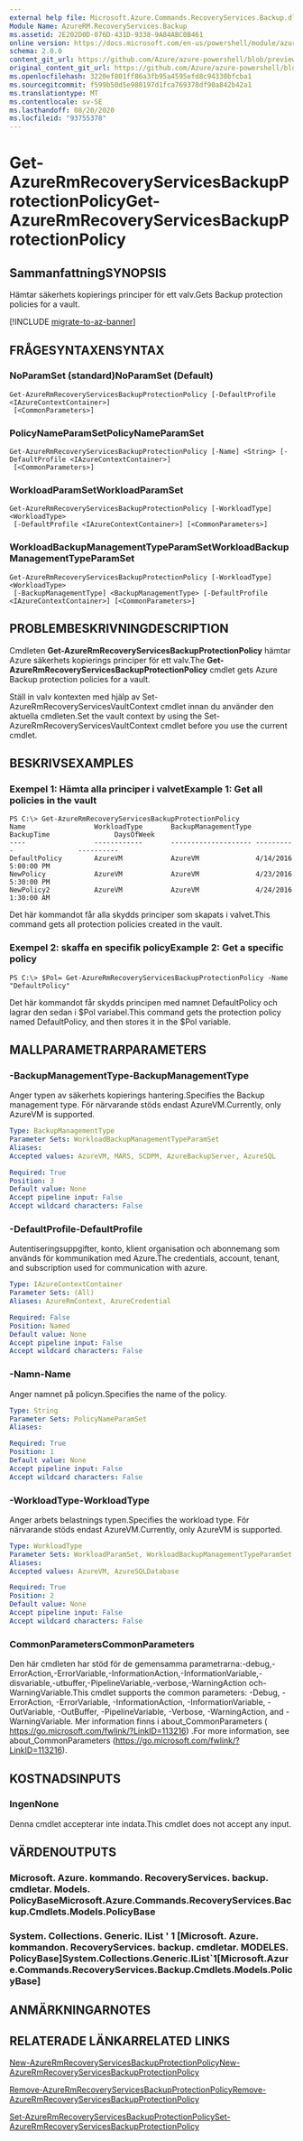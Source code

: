 ```yaml
---
external help file: Microsoft.Azure.Commands.RecoveryServices.Backup.dll-Help.xml
Module Name: AzureRM.RecoveryServices.Backup
ms.assetid: 2E202D0D-076D-431D-9338-9A84ABC0B461
online version: https://docs.microsoft.com/en-us/powershell/module/azurerm.recoveryservices.backup/get-azurermrecoveryservicesbackupprotectionpolicy
schema: 2.0.0
content_git_url: https://github.com/Azure/azure-powershell/blob/preview/src/ResourceManager/RecoveryServices.Backup/Commands.RecoveryServices.Backup/help/Get-AzureRmRecoveryServicesBackupProtectionPolicy.md
original_content_git_url: https://github.com/Azure/azure-powershell/blob/preview/src/ResourceManager/RecoveryServices.Backup/Commands.RecoveryServices.Backup/help/Get-AzureRmRecoveryServicesBackupProtectionPolicy.md
ms.openlocfilehash: 3220ef801ff86a3fb95a4595efd8c94330bfcba1
ms.sourcegitcommit: f599b50d5e980197d1fca769378df90a842b42a1
ms.translationtype: MT
ms.contentlocale: sv-SE
ms.lasthandoff: 08/20/2020
ms.locfileid: "93755378"
---
```

# <span data-ttu-id="debbc-101">Get-AzureRmRecoveryServicesBackupProtectionPolicy</span><span class="sxs-lookup"><span data-stu-id="debbc-101">Get-AzureRmRecoveryServicesBackupProtectionPolicy</span></span>

## <span data-ttu-id="debbc-102">Sammanfattning</span><span class="sxs-lookup"><span data-stu-id="debbc-102">SYNOPSIS</span></span>
<span data-ttu-id="debbc-103">Hämtar säkerhets kopierings principer för ett valv.</span><span class="sxs-lookup"><span data-stu-id="debbc-103">Gets Backup protection policies for a vault.</span></span>

[!INCLUDE [migrate-to-az-banner](../../includes/migrate-to-az-banner.md)]

## <span data-ttu-id="debbc-104">FRÅGESYNTAXEN</span><span class="sxs-lookup"><span data-stu-id="debbc-104">SYNTAX</span></span>

### <span data-ttu-id="debbc-105">NoParamSet (standard)</span><span class="sxs-lookup"><span data-stu-id="debbc-105">NoParamSet (Default)</span></span>
```
Get-AzureRmRecoveryServicesBackupProtectionPolicy [-DefaultProfile <IAzureContextContainer>]
 [<CommonParameters>]
```

### <span data-ttu-id="debbc-106">PolicyNameParamSet</span><span class="sxs-lookup"><span data-stu-id="debbc-106">PolicyNameParamSet</span></span>
```
Get-AzureRmRecoveryServicesBackupProtectionPolicy [-Name] <String> [-DefaultProfile <IAzureContextContainer>]
 [<CommonParameters>]
```

### <span data-ttu-id="debbc-107">WorkloadParamSet</span><span class="sxs-lookup"><span data-stu-id="debbc-107">WorkloadParamSet</span></span>
```
Get-AzureRmRecoveryServicesBackupProtectionPolicy [-WorkloadType] <WorkloadType>
 [-DefaultProfile <IAzureContextContainer>] [<CommonParameters>]
```

### <span data-ttu-id="debbc-108">WorkloadBackupManagementTypeParamSet</span><span class="sxs-lookup"><span data-stu-id="debbc-108">WorkloadBackupManagementTypeParamSet</span></span>
```
Get-AzureRmRecoveryServicesBackupProtectionPolicy [-WorkloadType] <WorkloadType>
 [-BackupManagementType] <BackupManagementType> [-DefaultProfile <IAzureContextContainer>] [<CommonParameters>]
```

## <span data-ttu-id="debbc-109">PROBLEMBESKRIVNING</span><span class="sxs-lookup"><span data-stu-id="debbc-109">DESCRIPTION</span></span>
<span data-ttu-id="debbc-110">Cmdleten **Get-AzureRmRecoveryServicesBackupProtectionPolicy** hämtar Azure säkerhets kopierings principer för ett valv.</span><span class="sxs-lookup"><span data-stu-id="debbc-110">The **Get-AzureRmRecoveryServicesBackupProtectionPolicy** cmdlet gets Azure Backup protection policies for a vault.</span></span>

<span data-ttu-id="debbc-111">Ställ in valv kontexten med hjälp av Set-AzureRmRecoveryServicesVaultContext cmdlet innan du använder den aktuella cmdleten.</span><span class="sxs-lookup"><span data-stu-id="debbc-111">Set the vault context by using the Set-AzureRmRecoveryServicesVaultContext cmdlet before you use the current cmdlet.</span></span>

## <span data-ttu-id="debbc-112">BESKRIVS</span><span class="sxs-lookup"><span data-stu-id="debbc-112">EXAMPLES</span></span>

### <span data-ttu-id="debbc-113">Exempel 1: Hämta alla principer i valvet</span><span class="sxs-lookup"><span data-stu-id="debbc-113">Example 1: Get all policies in the vault</span></span>
```
PS C:\> Get-AzureRmRecoveryServicesBackupProtectionPolicy 
Name                 WorkloadType       BackupManagementType BackupTime                DaysOfWeek   
----                 ------------       -------------------- ----------                ----------   
DefaultPolicy        AzureVM            AzureVM              4/14/2016 5:00:00 PM                   
NewPolicy            AzureVM            AzureVM              4/23/2016 5:30:00 PM                   
NewPolicy2           AzureVM            AzureVM              4/24/2016 1:30:00 AM
```

<span data-ttu-id="debbc-114">Det här kommandot får alla skydds principer som skapats i valvet.</span><span class="sxs-lookup"><span data-stu-id="debbc-114">This command gets all protection policies created in the vault.</span></span>

### <span data-ttu-id="debbc-115">Exempel 2: skaffa en specifik policy</span><span class="sxs-lookup"><span data-stu-id="debbc-115">Example 2: Get a specific policy</span></span>
```
PS C:\> $Pol= Get-AzureRmRecoveryServicesBackupProtectionPolicy -Name "DefaultPolicy"
```

<span data-ttu-id="debbc-116">Det här kommandot får skydds principen med namnet DefaultPolicy och lagrar den sedan i $Pol variabel.</span><span class="sxs-lookup"><span data-stu-id="debbc-116">This command gets the protection policy named DefaultPolicy, and then stores it in the $Pol variable.</span></span>

## <span data-ttu-id="debbc-117">MALLPARAMETRAR</span><span class="sxs-lookup"><span data-stu-id="debbc-117">PARAMETERS</span></span>

### <span data-ttu-id="debbc-118">-BackupManagementType</span><span class="sxs-lookup"><span data-stu-id="debbc-118">-BackupManagementType</span></span>
<span data-ttu-id="debbc-119">Anger typen av säkerhets kopierings hantering.</span><span class="sxs-lookup"><span data-stu-id="debbc-119">Specifies the Backup management type.</span></span>
<span data-ttu-id="debbc-120">För närvarande stöds endast AzureVM.</span><span class="sxs-lookup"><span data-stu-id="debbc-120">Currently, only AzureVM is supported.</span></span>

```yaml
Type: BackupManagementType
Parameter Sets: WorkloadBackupManagementTypeParamSet
Aliases: 
Accepted values: AzureVM, MARS, SCDPM, AzureBackupServer, AzureSQL

Required: True
Position: 3
Default value: None
Accept pipeline input: False
Accept wildcard characters: False
```

### <span data-ttu-id="debbc-121">-DefaultProfile</span><span class="sxs-lookup"><span data-stu-id="debbc-121">-DefaultProfile</span></span>
<span data-ttu-id="debbc-122">Autentiseringsuppgifter, konto, klient organisation och abonnemang som används för kommunikation med Azure.</span><span class="sxs-lookup"><span data-stu-id="debbc-122">The credentials, account, tenant, and subscription used for communication with azure.</span></span>

```yaml
Type: IAzureContextContainer
Parameter Sets: (All)
Aliases: AzureRmContext, AzureCredential

Required: False
Position: Named
Default value: None
Accept pipeline input: False
Accept wildcard characters: False
```

### <span data-ttu-id="debbc-123">-Namn</span><span class="sxs-lookup"><span data-stu-id="debbc-123">-Name</span></span>
<span data-ttu-id="debbc-124">Anger namnet på policyn.</span><span class="sxs-lookup"><span data-stu-id="debbc-124">Specifies the name of the policy.</span></span>

```yaml
Type: String
Parameter Sets: PolicyNameParamSet
Aliases: 

Required: True
Position: 1
Default value: None
Accept pipeline input: False
Accept wildcard characters: False
```

### <span data-ttu-id="debbc-125">-WorkloadType</span><span class="sxs-lookup"><span data-stu-id="debbc-125">-WorkloadType</span></span>
<span data-ttu-id="debbc-126">Anger arbets belastnings typen.</span><span class="sxs-lookup"><span data-stu-id="debbc-126">Specifies the workload type.</span></span>
<span data-ttu-id="debbc-127">För närvarande stöds endast AzureVM.</span><span class="sxs-lookup"><span data-stu-id="debbc-127">Currently, only AzureVM is supported.</span></span>

```yaml
Type: WorkloadType
Parameter Sets: WorkloadParamSet, WorkloadBackupManagementTypeParamSet
Aliases: 
Accepted values: AzureVM, AzureSQLDatabase

Required: True
Position: 2
Default value: None
Accept pipeline input: False
Accept wildcard characters: False
```

### <span data-ttu-id="debbc-128">CommonParameters</span><span class="sxs-lookup"><span data-stu-id="debbc-128">CommonParameters</span></span>
<span data-ttu-id="debbc-129">Den här cmdleten har stöd för de gemensamma parametrarna:-debug,-ErrorAction,-ErrorVariable,-InformationAction,-InformationVariable,-disvariable,-utbuffer,-PipelineVariable,-verbose,-WarningAction och-WarningVariable.</span><span class="sxs-lookup"><span data-stu-id="debbc-129">This cmdlet supports the common parameters: -Debug, -ErrorAction, -ErrorVariable, -InformationAction, -InformationVariable, -OutVariable, -OutBuffer, -PipelineVariable, -Verbose, -WarningAction, and -WarningVariable.</span></span> <span data-ttu-id="debbc-130">Mer information finns i about_CommonParameters ( https://go.microsoft.com/fwlink/?LinkID=113216) .</span><span class="sxs-lookup"><span data-stu-id="debbc-130">For more information, see about_CommonParameters (https://go.microsoft.com/fwlink/?LinkID=113216).</span></span>

## <span data-ttu-id="debbc-131">KOSTNADS</span><span class="sxs-lookup"><span data-stu-id="debbc-131">INPUTS</span></span>

### <span data-ttu-id="debbc-132">Ingen</span><span class="sxs-lookup"><span data-stu-id="debbc-132">None</span></span>
<span data-ttu-id="debbc-133">Denna cmdlet accepterar inte indata.</span><span class="sxs-lookup"><span data-stu-id="debbc-133">This cmdlet does not accept any input.</span></span>

## <span data-ttu-id="debbc-134">VÄRDEN</span><span class="sxs-lookup"><span data-stu-id="debbc-134">OUTPUTS</span></span>

### <span data-ttu-id="debbc-135">Microsoft. Azure. kommando. RecoveryServices. backup. cmdletar. Models. PolicyBase</span><span class="sxs-lookup"><span data-stu-id="debbc-135">Microsoft.Azure.Commands.RecoveryServices.Backup.Cmdlets.Models.PolicyBase</span></span>

### <span data-ttu-id="debbc-136">System. Collections. Generic. IList ' 1 [Microsoft. Azure. kommandon. RecoveryServices. backup. cmdletar. MODELES. PolicyBase]</span><span class="sxs-lookup"><span data-stu-id="debbc-136">System.Collections.Generic.IList\`1[Microsoft.Azure.Commands.RecoveryServices.Backup.Cmdlets.Models.PolicyBase]</span></span>

## <span data-ttu-id="debbc-137">ANMÄRKNINGAR</span><span class="sxs-lookup"><span data-stu-id="debbc-137">NOTES</span></span>

## <span data-ttu-id="debbc-138">RELATERADE LÄNKAR</span><span class="sxs-lookup"><span data-stu-id="debbc-138">RELATED LINKS</span></span>

[<span data-ttu-id="debbc-139">New-AzureRmRecoveryServicesBackupProtectionPolicy</span><span class="sxs-lookup"><span data-stu-id="debbc-139">New-AzureRmRecoveryServicesBackupProtectionPolicy</span></span>](./New-AzureRmRecoveryServicesBackupProtectionPolicy.md)

[<span data-ttu-id="debbc-140">Remove-AzureRmRecoveryServicesBackupProtectionPolicy</span><span class="sxs-lookup"><span data-stu-id="debbc-140">Remove-AzureRmRecoveryServicesBackupProtectionPolicy</span></span>](./Remove-AzureRmRecoveryServicesBackupProtectionPolicy.md)

[<span data-ttu-id="debbc-141">Set-AzureRmRecoveryServicesBackupProtectionPolicy</span><span class="sxs-lookup"><span data-stu-id="debbc-141">Set-AzureRmRecoveryServicesBackupProtectionPolicy</span></span>](./Set-AzureRmRecoveryServicesBackupProtectionPolicy.md)


